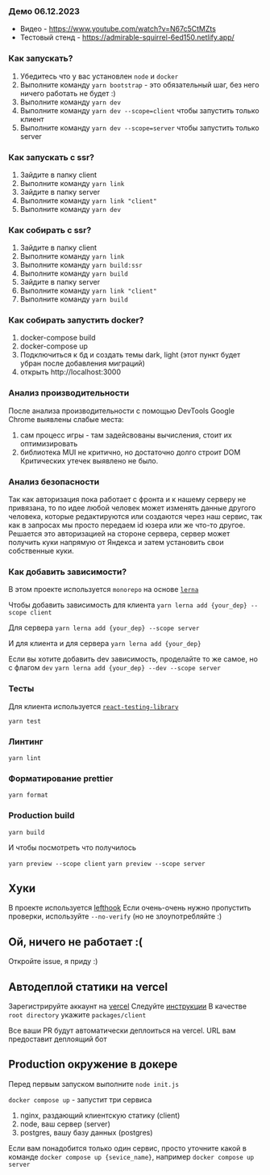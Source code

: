 ### Демо 06.12.2023

- Видео - https://www.youtube.com/watch?v=N67c5CtMZts
- Тестовый стенд - https://admirable-squirrel-6ed150.netlify.app/

### Как запускать?

1. Убедитесь что у вас установлен `node` и `docker`
2. Выполните команду `yarn bootstrap` - это обязательный шаг, без него ничего работать не будет :)
3. Выполните команду `yarn dev`
4. Выполните команду `yarn dev --scope=client` чтобы запустить только клиент
5. Выполните команду `yarn dev --scope=server` чтобы запустить только server

### Как запускать с ssr?

1. Зайдите в папку client
2. Выполните команду `yarn link`
3. Зайдите в папку server
4. Выполните команду `yarn link "client"`
5. Выполните команду `yarn dev`

### Как собирать с ssr?

1. Зайдите в папку client
2. Выполните команду `yarn link`
3. Выполните команду `yarn build:ssr`
4. Выполните команду `yarn build`
5. Зайдите в папку server 
6. Выполните команду `yarn link "client"`
7. Выполните команду `yarn build`

### Как собирать запустить docker?

1. docker-compose build
2. docker-compose up
3. Подключиться к бд и создать темы dark, light (этот пункт будет убран после добавления миграций)
4. открыть http://localhost:3000


### Анализ производительности
После анализа производительности с помощью DevTools Google Chrome выявлены слабые места:
1. сам процесс игры - там задейсвованы вычисления, стоит их оптимизировать
2. библиотека MUI не критично, но достаточно долго строит DOM
Критических утечек выявлено не было.

### Анализ безопасности

Так как авторизация пока работает с фронта и к нашему серверу не привязана, 
то по идее любой человек может изменять данные другого человека, которые редактируются или создаются через наш сервис,
так как в запросах мы просто передаем id юзера или же что-то другое.
Решается это авторизацией на стороне сервера, 
сервер может получить куки напрямую от Яндекса и затем установить свои собственные куки.

### Как добавить зависимости?

В этом проекте используется `monorepo` на основе [`lerna`](https://github.com/lerna/lerna)

Чтобы добавить зависимость для клиента
`yarn lerna add {your_dep} --scope client`

Для сервера
`yarn lerna add {your_dep} --scope server`

И для клиента и для сервера
`yarn lerna add {your_dep}`

Если вы хотите добавить dev зависимость, проделайте то же самое, но с флагом `dev`
`yarn lerna add {your_dep} --dev --scope server`

### Тесты

Для клиента используется [`react-testing-library`](https://testing-library.com/docs/react-testing-library/intro/)

`yarn test`

### Линтинг

`yarn lint`

### Форматирование prettier

`yarn format`

### Production build

`yarn build`

И чтобы посмотреть что получилось

`yarn preview --scope client`
`yarn preview --scope server`

## Хуки

В проекте используется [lefthook](https://github.com/evilmartians/lefthook)
Если очень-очень нужно пропустить проверки, используйте `--no-verify` (но не злоупотребляйте :)

## Ой, ничего не работает :(

Откройте issue, я приду :)

## Автодеплой статики на vercel

Зарегистрируйте аккаунт на [vercel](https://vercel.com/)
Следуйте [инструкции](https://vitejs.dev/guide/static-deploy.html#vercel-for-git)
В качестве `root directory` укажите `packages/client`

Все ваши PR будут автоматически деплоиться на vercel. URL вам предоставит деплоящий бот

## Production окружение в докере

Перед первым запуском выполните `node init.js`

`docker compose up` - запустит три сервиса

1. nginx, раздающий клиентскую статику (client)
2. node, ваш сервер (server)
3. postgres, вашу базу данных (postgres)

Если вам понадобится только один сервис, просто уточните какой в команде
`docker compose up {sevice_name}`, например `docker compose up server`
